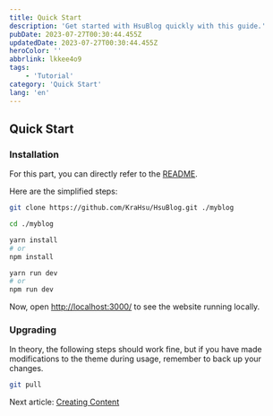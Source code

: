 ```yaml
---
title: Quick Start
description: 'Get started with HsuBlog quickly with this guide.'
pubDate: 2023-07-27T00:30:44.455Z
updatedDate: 2023-07-27T00:30:44.455Z
heroColor: ''
abbrlink: lkkee4o9
tags:
    - 'Tutorial'
category: 'Quick Start'
lang: 'en'
---
```


## Quick Start

### Installation

For this part, you can directly refer to the [README](https://github.com/KraHsu/HsuBlog/tree/main#readme).

Here are the simplified steps:

```bash
git clone https://github.com/KraHsu/HsuBlog.git ./myblog

cd ./myblog

yarn install
# or
npm install

yarn run dev
# or
npm run dev
```

Now, open [http://localhost:3000/](http://localhost:3000/) to see the website running locally.

### Upgrading

In theory, the following steps should work fine, but if you have made modifications to the theme during usage, remember to back up your changes.

```bash
git pull
```

Next article: [Creating Content](/blog/lkkeyusn)

<!-- ---
title: 快速开始
description: ''
pubDate: 2023-07-27T00:30:44.455Z
updatedDate: 2023-07-27T00:30:44.455Z
heroColor: ''
abbrlink: lkkee4o9
tags: 
    - '教程'
category: '快速开始'
---

## 快速开始

### 安装

这部分可以直接参照[README](https://github.com/KraHsu/HsuBlog/tree/main#readme)

这里只给出简化步骤：

```bash
git clone https://github.com/KraHsu/HsuBlog.git ./myblog

cd ./myblog

yarn install
#or
npm install

yarn run dev
#or
npm run dev
```

现在，打开[http://localhost:3000/](http://localhost:3000/)就能看到运行在本地的网站了

### 升级

理论上这样操作没有问题，但如果你在使用过程中对主题本身有做修改，那么请记得备份

```bash
git pull
```

下一篇：[创建内容](/blog/lkkeyusn) -->
